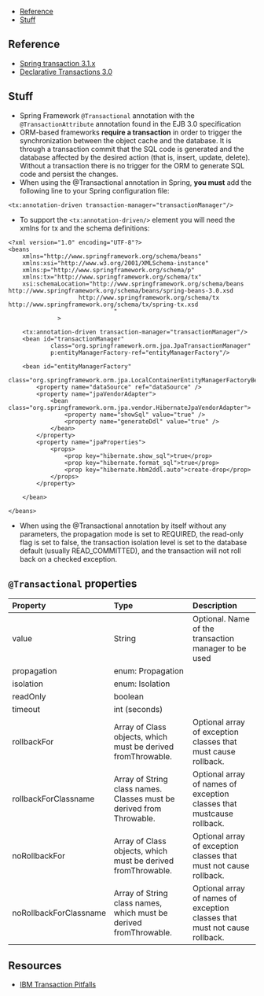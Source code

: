   * [Reference](SpringTransactions#Reference.md)
  * [Stuff](SpringTransactions#Stuff.md)
## Reference ##
  * [Spring transaction 3.1.x](http://static.springsource.org/spring/docs/3.1.x/reference/htmlsingle/#transaction)
  * [Declarative Transactions 3.0](http://static.springsource.org/spring/docs/3.0.x/spring-framework-reference/html/transaction.html#transaction-declarative)

## Stuff ##
  * Spring Framework `@Transactional` annotation with the `@TransactionAttribute` annotation found in the EJB 3.0 specification
  * ORM-based frameworks **require a transaction** in order to trigger the synchronization between the object cache and the database. It is through a transaction commit that the SQL code is generated and the database affected by the desired action (that is, insert, update, delete). Without a transaction there is no trigger for the ORM to generate SQL code and persist the changes.
  * When using the @Transactional annotation in Spring, **you must** add the following line to your Spring configuration file:
```
<tx:annotation-driven transaction-manager="transactionManager"/>
```
  * To support the `<tx:annotation-driven/>` element you will need the xmlns for tx and the schema definitions:
```
<?xml version="1.0" encoding="UTF-8"?>
<beans 
    xmlns="http://www.springframework.org/schema/beans"
    xmlns:xsi="http://www.w3.org/2001/XMLSchema-instance"
    xmlns:p="http://www.springframework.org/schema/p"
    xmlns:tx="http://www.springframework.org/schema/tx"
    xsi:schemaLocation="http://www.springframework.org/schema/beans http://www.springframework.org/schema/beans/spring-beans-3.0.xsd
					http://www.springframework.org/schema/tx http://www.springframework.org/schema/tx/spring-tx.xsd
				              "							
              >

	<tx:annotation-driven transaction-manager="transactionManager"/>
	<bean id="transactionManager" 
			class="org.springframework.orm.jpa.JpaTransactionManager" 
			p:entityManagerFactory-ref="entityManagerFactory"/> 

	<bean id="entityManagerFactory"
		class="org.springframework.orm.jpa.LocalContainerEntityManagerFactoryBean">
		<property name="dataSource" ref="dataSource" />
		<property name="jpaVendorAdapter">
			<bean class="org.springframework.orm.jpa.vendor.HibernateJpaVendorAdapter">
				<property name="showSql" value="true" />
				<property name="generateDdl" value="true" />
			</bean>
		</property>
		<property name="jpaProperties">
			<props>
				<prop key="hibernate.show_sql">true</prop>
				<prop key="hibernate.format_sql">true</prop>
				<prop key="hibernate.hbm2ddl.auto">create-drop</prop>
			</props>
		</property>
		
	</bean>

</beans>
```
  * When using the @Transactional annotation by itself without any parameters, the propagation mode is set to REQUIRED, the read-only flag is set to false, the transaction isolation level is set to the database default (usually READ\_COMMITTED), and the transaction will not roll back on a checked exception.

## `@Transactional` properties ##
| Property | Type | Description |
|:---------|:-----|:------------|
| value    | String | Optional.  Name of the transaction manager to be used |
| propagation | enum: Propagation |             |
| isolation | enum: Isolation |             |
| readOnly | boolean |             |
| timeout  | int (seconds) |             |
| rollbackFor | Array of Class objects, which must be derived fromThrowable. | Optional array of exception classes that must cause rollback.  |
| rollbackForClassname | Array of String class names. Classes must be derived from Throwable. | Optional array of names of exception classes that mustcause rollback.  |
| noRollbackFor | Array of Class objects, which must be derived fromThrowable. | Optional array of exception classes that must not cause rollback.  |
| noRollbackForClassname | Array of String class names, which must be derived fromThrowable. | Optional array of names of exception classes that must not cause rollback.  |

## Resources ##
  * [IBM Transaction Pitfalls](http://www.ibm.com/developerworks/java/library/j-ts1.html)
